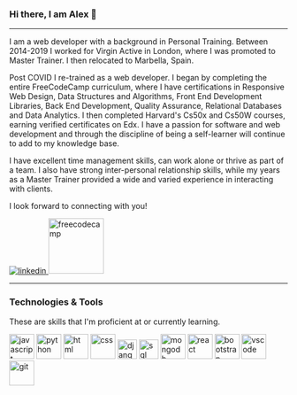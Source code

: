 ### Hi there, I am Alex 👋

<hr>

I am a web developer with a background in Personal Training. Between 2014-2019 I worked for Virgin Active in London, where I was promoted to Master Trainer. I then relocated to Marbella, Spain. 

Post COVID I re-trained as a web developer. I began by completing the entire FreeCodeCamp curriculum, where I have certifications in Responsive Web Design, Data Structures and Algorithms, Front End Development Libraries, Back End Development, Quality Assurance, Relational Databases and Data Analytics. I then completed Harvard's Cs50x and Cs50W courses, earning verified certificates on Edx. I have a passion for software and web development and through the discipline of being a self-learner will continue to add to my knowledge base. 

I have excellent time management skills, can work alone or thrive as part of a team. I also have strong inter-personal relationship skills, while my years as a Master Trainer provided a wide and varied experience in interacting with clients. 

I look forward to connecting with you!

<p align="left">
<a href="https://www.linkedin.com/in/alexander-allen-392225251/">
<img src="https://user-images.githubusercontent.com/66707636/177416455-964d44cb-bdba-48bc-aae7-2b8f3a87b4b7.svg" alt="linkedin">
</a>
<a href="https://www.freecodecamp.org/AlexAllen247">
<img src="https://goo.gl/oQrQYo" width="100" height="100" alt="freecodecamp">
 </a>
 </p>

<hr>

### Technologies & Tools

These are skills that I'm proficient at or currently learning.

<p align="left">
<img src="https://user-images.githubusercontent.com/66707636/177418858-237ac6e5-9511-4bd4-9355-df59d18f2f81.svg" alt="javascript" width="45px">
<img src="https://user-images.githubusercontent.com/66707636/177418998-d543d406-11ef-4c03-8c18-317ff7f467b7.svg" alt="python" width="45px">
<img src="https://user-images.githubusercontent.com/66707636/177419055-26ba5165-81fe-44c4-9362-34358d0bc7c2.svg" alt="html" width="45px">
<img src="https://user-images.githubusercontent.com/66707636/177419068-409bc96f-3591-4dc9-805b-fb6ad567f982.svg" alt="css" width="45px">
<img src="https://user-images.githubusercontent.com/66707636/177420913-45f3bb5c-5977-4aae-860c-37b4e98d5d5f.svg" alt="django" width="35px">
<img src="https://user-images.githubusercontent.com/66707636/177421957-562cd30d-4b8b-4ca0-b672-5062abdb10f4.svg" alt="sql" width="35px">
<img src="https://user-images.githubusercontent.com/66707636/177422016-2758da9c-9482-421d-a438-7fc96f4c550a.svg" alt="mongodb" width="45px">
<img src="https://user-images.githubusercontent.com/66707636/177422094-23c9e1f6-5953-45ad-9df2-a171d2fcfb42.svg" alt="react" width="45px">
<img src="https://user-images.githubusercontent.com/66707636/177422209-8223d64b-b119-4153-99b1-31bd67365ebe.svg" alt="bootstrap" width="45px">
<img src="https://user-images.githubusercontent.com/66707636/177422269-5848c9f4-60eb-4b7a-b040-345c9fbb210f.svg" alt="vscode" width="45px">
<img src="https://user-images.githubusercontent.com/66707636/177422401-44f7f8aa-13dc-4966-b9c5-87673f0fafd3.svg" alt="git" width="45px">
 </p>
